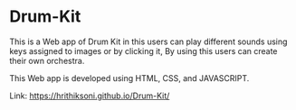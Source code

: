 # Drum-Kit

This is a Web app of Drum Kit in this users can play different sounds using keys assigned to images or by clicking it, By using this users can create their own orchestra.

This Web app is developed using HTML, CSS, and JAVASCRIPT.

Link: https://hrithiksoni.github.io/Drum-Kit/
